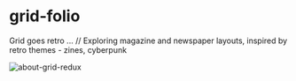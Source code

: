 # grid-folio
Grid goes retro ... // Exploring magazine and newspaper layouts, inspired by retro themes - zines, cyberpunk

![about-grid-redux](https://user-images.githubusercontent.com/44883733/60749644-c4495200-9f6a-11e9-8059-7cac2bcd3804.png)
